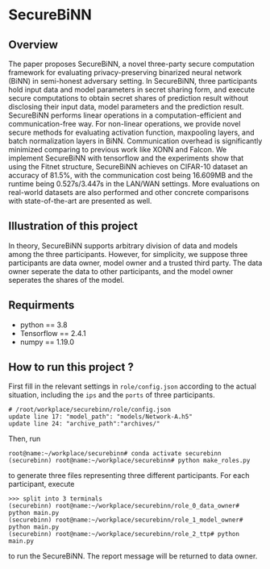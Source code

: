 # SecureBiNN

## Overview

The paper proposes SecureBiNN, a novel three-party secure computation framework for evaluating privacy-preserving binarized neural network (BiNN) in semi-honest adversary setting.
In SecureBiNN, three participants hold input data and model parameters in secret sharing form, and execute secure computations to obtain secret shares of prediction result without disclosing their input data, model parameters and the prediction result.
SecureBiNN performs linear operations in a computation-efficient and communication-free way. For non-linear operations, we provide novel secure methods for evaluating activation function, maxpooling layers, and batch normalization layers in BiNN.
Communication overhead is significantly minimized comparing to previous work like XONN and Falcon.
We implement SecureBiNN with tensorflow and the experiments show that using the Fitnet structure, SecureBiNN achieves on CIFAR-10 dataset an accuracy of 81.5%, with the communication cost being 16.609MB and the runtime being 0.527s/3.447s in the LAN/WAN settings.
More evaluations on real-world datasets are also performed and other concrete comparisons with state-of-the-art are presented as well.

## Illustration of this project

In theory, SecureBiNN supports arbitrary division of data and models among the three participants. However, for simplicity,
we suppose three participants are data owner, model owner and
a trusted third party. The data owner seperate the data to other participants, and the model owner seperates the shares of the model.

## Requirments

- python == 3.8
- Tensorflow == 2.4.1
- numpy == 1.19.0

## How to run this project ?

First fill in the relevant settings in `role/config.json` according to the actual situation, including the `ips` and the `ports` of three participants. 

```shell
# /root/workplace/securebinn/role/config.json
update line 17: "model_path": "models/Network-A.h5"
update line 24: "archive_path":"archives/"
```

Then, run

```shell
root@name:~/workplace/securebinn# conda activate securebinn
(securebinn) root@name:~/workplace/securebinn# python make_roles.py
```

to generate three files representing three different participants. For each participant, execute

```shell
>>> split into 3 terminals
(securebinn) root@name:~/workplace/securebinn/role_0_data_owner# python main.py
(securebinn) root@name:~/workplace/securebinn/role_1_model_owner# python main.py
(securebinn) root@name:~/workplace/securebinn/role_2_ttp# python main.py
```

to run the SecureBiNN.
The report message will be returned to data owner.
